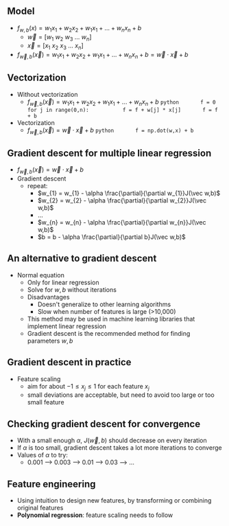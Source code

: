 ## Model

- $f_{w,b}(x) = w_{1}x_{1} + w_{2}x_{2} + w_{1}x_{1} + ... + w_{n}x_{n} + b$
  - $\vec{w} = [w_{1}\ w_{2}\ w_{3}\ ...\ w_{n}]$
  - $\vec{x} = [x_{1}\ x_{2}\ x_{3}\ ...\ x_{n}]$
- $f_{\vec{w},b}(\vec{x}) = w_{1}x_{1} + w_{2}x_{2} + w_{1}x_{1} + ... + w_{n}x_{n} + b = \vec{w} \cdot \vec{x} + b$

## Vectorization

- Without vectorization
  - $f_{\vec{w},b}(\vec{x}) = w_{1}x_{1} + w_{2}x_{2} + w_{1}x_{1} + ... + w_{n}x_{n} + b$
    `python       f = 0       for j in range(0,n):           f = f + w[j] * x[j]       f = f + b`
- Vectorization
  - $f_{\vec{w},b}(\vec{x}) = \vec{w} \cdot \vec{x} + b$
    `python       f = np.dot(w,x) + b`

## Gradient descent for multiple linear regression

- $f_{\vec{w},b}(\vec{x}) = \vec{w} \cdot \vec{x} + b$
- Gradient descent
  - repeat:
    - $w_{1} = w_{1} - \alpha \frac{\partial}{\partial w_{1}}J(\vec w,b)$
    - $w_{2} = w_{2} - \alpha \frac{\partial}{\partial w_{2}}J(\vec w,b)$
    - ...
    - $w_{n} = w_{n} - \alpha \frac{\partial}{\partial w_{n}}J(\vec w,b)$
    - $b = b - \alpha \frac{\partial}{\partial b}J(\vec w,b)$

## An alternative to gradient descent

- Normal equation
  - Only for linear regression
  - Solve for $w, b$ without iterations
  - Disadvantages
    - Doesn't generalize to other learning algorithms
    - Slow when number of features is large (\>10,000)
  - This method may be used in machine learning libraries that implement linear regression
  - Gradient descent is the recommended method for finding parameters $w,b$

## Gradient descent in practice

- Feature scaling
  - aim for about $-1 \leq x_{j} \leq 1$ for each feature $x_{j}$
  - small deviations are acceptable, but need to avoid too large or too small feature

## Checking gradient descent for convergence

- With a small enough $\alpha$, $J(\vec {w}, b)$ should decrease on every iteration
- If $\alpha$ is too small, gradient descent takes a lot more iterations to converge
- Values of $\alpha$ to try:
  - 0.001 --\> 0.003 --\> 0.01 --\> 0.03 --\> ...

## Feature engineering

- Using intuition to design new features, by transforming or combining original features
- **Polynomial regression**: feature scaling needs to follow
